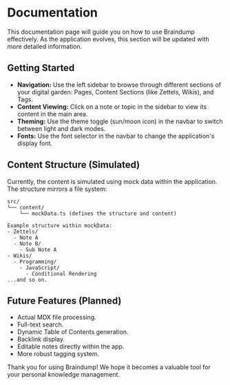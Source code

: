 
# Documentation

This documentation page will guide you on how to use Braindump effectively. As the application evolves, this section will be updated with more detailed information.

## Getting Started

*   **Navigation:** Use the left sidebar to browse through different sections of your digital garden: Pages, Content Sections (like Zettels, Wikis), and Tags.
*   **Content Viewing:** Click on a note or topic in the sidebar to view its content in the main area.
*   **Theming:** Use the theme toggle (sun/moon icon) in the navbar to switch between light and dark modes.
*   **Fonts:** Use the font selector in the navbar to change the application's display font.

## Content Structure (Simulated)

Currently, the content is simulated using mock data within the application. The structure mirrors a file system:

```
src/
└── content/
    └── mockData.ts (defines the structure and content)

Example structure within mockData:
- Zettels/
  - Note A
  - Note B/
    - Sub Note A
- Wikis/
  - Programming/
    - JavaScript/
      - Conditional Rendering
...and so on.
```

## Future Features (Planned)

*   Actual MDX file processing.
*   Full-text search.
*   Dynamic Table of Contents generation.
*   Backlink display.
*   Editable notes directly within the app.
*   More robust tagging system.

Thank you for using Braindump! We hope it becomes a valuable tool for your personal knowledge management.

